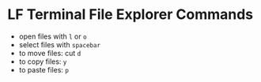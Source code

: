 # LF Terminal File Explorer Commands

* open files with `l` or `o`
* select files with `spacebar`
* to move files: cut `d`
* to copy files: `y`
* to paste files: `p`

